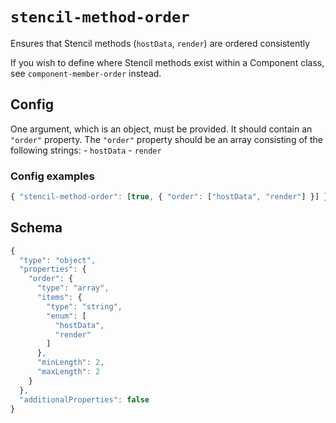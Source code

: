 
# `stencil-method-order`

Ensures that Stencil methods (`hostData`, `render`) are ordered consistently

If you wish to define where Stencil methods exist within a Component class, see `component-member-order` instead.
        

## Config

One argument, which is an object, must be provided. It should contain an `"order"` property. The `"order"` property should be an array consisting of the following strings:
    - `hostData`
    - `render`
        

### Config examples
```ts
{ "stencil-method-order": [true, { "order": ["hostData", "render"] }] }
```

## Schema
```ts
{
  "type": "object",
  "properties": {
    "order": {
      "type": "array",
      "items": {
        "type": "string",
        "enum": [
          "hostData",
          "render"
        ]
      },
      "minLength": 2,
      "maxLength": 2
    }
  },
  "additionalProperties": false
}
```